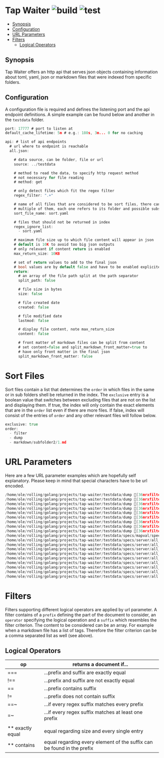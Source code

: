 # Tap Waiter ![build](https://github.com/triole/tap-waiter/actions/workflows/build.yaml/badge.svg) ![test](https://github.com/triole/tap-waiter/actions/workflows/test.yaml/badge.svg)

<!-- toc -->

- [Synopsis](#synopsis)
- [Configuration](#configuration)
- [URL Parameters](#url-parameters)
- [Filters](#filters)
  - [Logical Operators](#logical-operators)

<!-- /toc -->

## Synopsis

Tap Waiter offers an http api that serves json objects containing information about toml, yaml, json or markdown files that were indexed from specific folders.

## Configuration

A configuration file is required and defines the listening port and the api endpoint definitions. A simple example can be found below and another in the `testdata` folder.

```go mdox-exec="tail -n +2 conf/conf.yaml"
port: 17777 # port to listen at
default_cache_lifetime: 5m # e.g.: 180s, 3m... 0 for no caching

api: # list of api endpoints
  # url where to endpoint is reachable
  all.json:

    # data source, can be folder, file or url
    source: ../testdata

    # method to read the data, to specify http request method
    # not necessary for file reading
    # method: get

    # only detect files which fit the regex filter
    regex_filter: ".+"

    # name of all files that are considered to be sort files, there can be
    # multiple of them, each one refers to its folder and possible substructures
    sort_file_name: sort.yaml

    # files that should not be returned in index
    regex_ignore_list:
      - sort.yaml

    # maximum file size up to which file content will appear in json
    # default is 10K to avoid too big json outputs
    # only relevant if content return is enabled
    max_return_size: 10KB

    # set of return values to add to the final json
    # bool values are by default false and have to be enabled explicitely
    return:
      # an array of the file path split at the path separator
      split_path: false

      # file size in bytes
      size: false

      # file created date
      created: false

      # file modified date
      lastmod: false

      # display file content, note max_return_size
      content: false

      # front matter of markdown files can be split from content
      # set content=false and split_markdown_front_matter=true to
      # have only front matter in the final json
      split_markdown_front_matter: false
```

# Sort Files

Sort files contain a list that determines the `order` in which files in the same or in sub folders shell be returned in the index. The `exclusive` entry is a boolean value that switches between excluding files that are not on the list and displaying them. If true, the index will only contain the exact elements that are in the `order` list even if there are more files. If false, index will consist of the entries of `order` and any other relevant files will follow below.

```go mdox-exec="tail -n +2 testdata/sort.yaml"
exclusive: true
order:
  - filter
  - dump
  - markdown/subfolder2/1.md
```

# URL Parameters

Here are a few URL parameter examples which are hopefully self explanatory. Please keep in mind that special characters have to be url encoded.

```go mdox-exec="sh/display_test_urls.sh"
/home/ole/rolling/golang/projects/tap-waiter/testdata/dump [36mrxfilter[0m=.+ [36murl[0m=/all.json
/home/ole/rolling/golang/projects/tap-waiter/testdata/dump [36mrxfilter[0m=.+ [36murl[0m=/all.json
/home/ole/rolling/golang/projects/tap-waiter/testdata/dump [36mrxfilter[0m=.+ [36murl[0m=/all.json
/home/ole/rolling/golang/projects/tap-waiter/testdata/dump [36mrxfilter[0m=.+ [36murl[0m=/all.json
/home/ole/rolling/golang/projects/tap-waiter/testdata/dump [36mrxfilter[0m=.+ [36murl[0m=/all.json
/home/ole/rolling/golang/projects/tap-waiter/testdata/dump [36mrxfilter[0m=.+ [36murl[0m=/all.json
/home/ole/rolling/golang/projects/tap-waiter/testdata/dump [36mrxfilter[0m=.+ [36murl[0m=/all.json
/home/ole/rolling/golang/projects/tap-waiter/testdata/dump [36mrxfilter[0m=.+ [36murl[0m=/all.json
/home/ole/rolling/golang/projects/tap-waiter/testdata/dump [36mrxfilter[0m=.+ [36murl[0m=/all.json
/home/ole/rolling/golang/projects/tap-waiter/testdata/specs/mapval/spec.yaml [36mspecs[0m=[map[content_file:/home/ole/rolling/golang/projects/tap-waiter/testdata/dump/markdown/1.md exp:[title1] key:front_matter.title] map[content_file:/home/ole/rolling/golang/projects/tap-waiter/testdata/dump/markdown/1.md exp:[tag1 tag2] key:front_matter.tags] map[content_file:/home/ole/rolling/golang/projects/tap-waiter/testdata/dump/yaml/cpx/data_aip.yaml exp:[Data Services @ AIP] key:title] map[content_file:/home/ole/rolling/golang/projects/tap-waiter/testdata/dump/yaml/cpx/data_aip.yaml exp:[open] key:metadata.access] map[content_file:/home/ole/rolling/golang/projects/tap-waiter/testdata/dump/yaml/cpx/data_aip.yaml exp:[vo IVOA Daiquiri] key:metadata.tags] map[content_file:/home/ole/rolling/golang/projects/tap-waiter/testdata/dump/yaml/cpx/data_aip.yaml exp:[https://data.aip.de] key:metadata.url]]
/home/ole/rolling/golang/projects/tap-waiter/testdata/specs/server/all_filter_front_matter_tags_co_tag1.yaml [36mspecs[0m=[map[exp:[markdown/1.md markdown/subfolder1/1.md markdown/subfolder1/2.md markdown/subfolder1/3.md markdown/subfolder1/4.md] urls:[/all.json?filter=front_matter.tags==tag1]]]
/home/ole/rolling/golang/projects/tap-waiter/testdata/specs/server/all_filter_front_matter_tags_eq_ivoa.yaml [36mspecs[0m=[map[exp:[yaml/cpx/data_aip.yaml] urls:[/all.json?filter=metadata.tags==ivoa]]]
/home/ole/rolling/golang/projects/tap-waiter/testdata/specs/server/all_filter_front_matter_tags_eq_tag1.yaml [36mspecs[0m=[map[exp:[markdown/subfolder1/1.md] urls:[/all.json?filter=front_matter.tags===tag1]]]
/home/ole/rolling/golang/projects/tap-waiter/testdata/specs/server/all_filter_front_matter_tags_nco_tag1.yaml [36mspecs[0m=[map[exp:[markdown/subfolder2/1.md markdown/subfolder2/2.md markdown/subfolder2/3.md] urls:[/all.json?filter=front_matter.tags!=tag1]]]
/home/ole/rolling/golang/projects/tap-waiter/testdata/specs/server/all_filter_front_matter_tags_neq_ivoa.yaml [36mspecs[0m=[map[exp:[markdown/subfolder2/3.md markdown/subfolder2/2.md markdown/subfolder2/1.md markdown/subfolder1/4.md markdown/subfolder1/3.md markdown/subfolder1/2.md markdown/subfolder1/1.md yaml/4.yaml markdown/no_front_matter.md markdown/1.md json/list.json html/3.html html/2.html html/1.html] urls:[/all.json?filter=tags!==ivoa&order=desc]]]
/home/ole/rolling/golang/projects/tap-waiter/testdata/specs/server/all_filter_front_matter_tags_neq_tag1.yaml [36mspecs[0m=[map[exp:[markdown/subfolder2/3.md markdown/subfolder2/2.md markdown/subfolder2/1.md markdown/subfolder1/4.md markdown/subfolder1/3.md markdown/subfolder1/2.md markdown/1.md] urls:[/all.json?filter=front_matter.tags!==tag1&order=desc]]]
/home/ole/rolling/golang/projects/tap-waiter/testdata/specs/server/all_sortby_front_matter_title.yaml [36mspecs[0m=[map[exp:[markdown/subfolder2/1.md markdown/subfolder1/1.md markdown/subfolder1/3.md markdown/subfolder1/4.md markdown/subfolder1/2.md markdown/1.md markdown/subfolder2/2.md markdown/subfolder2/3.md sort.yaml binary/binary_1k.file binary/binary_5k.file html/1.html html/2.html html/3.html html/more_than_10k.html html/sort.yaml json/list.json markdown/no_front_matter.md markdown/sort.yaml yaml/1.yaml yaml/2.yaml yaml/3.yaml yaml/4.yaml yaml/more_than_10k.yaml yaml/cpx/data_aip.yaml] urls:[/all.json?sortby=front_matter.title]]]
/home/ole/rolling/golang/projects/tap-waiter/testdata/specs/server/all_sortby_size.yaml [36mspecs[0m=[map[exp:[yaml/more_than_10k.yaml html/more_than_10k.html binary/binary_5k.file binary/binary_1k.file yaml/1.yaml yaml/4.yaml yaml/2.yaml yaml/3.yaml yaml/cpx/data_aip.yaml html/3.html html/2.html html/1.html markdown/sort.yaml markdown/subfolder1/3.md markdown/subfolder2/1.md markdown/subfolder1/2.md markdown/subfolder2/2.md markdown/subfolder1/4.md markdown/1.md markdown/subfolder2/3.md markdown/subfolder1/1.md markdown/no_front_matter.md json/list.json sort.yaml html/sort.yaml] urls:[/all.json?sortby=size&order=desc]]]
/home/ole/rolling/golang/projects/tap-waiter/testdata/specs/server/all.yaml [36mspecs[0m=[map[exp:[sort.yaml binary/binary_1k.file binary/binary_5k.file html/1.html html/2.html html/3.html html/more_than_10k.html html/sort.yaml json/list.json markdown/1.md markdown/no_front_matter.md markdown/sort.yaml yaml/1.yaml yaml/2.yaml yaml/3.yaml yaml/4.yaml yaml/more_than_10k.yaml markdown/subfolder1/1.md markdown/subfolder1/2.md markdown/subfolder1/3.md markdown/subfolder1/4.md markdown/subfolder2/1.md markdown/subfolder2/2.md markdown/subfolder2/3.md yaml/cpx/data_aip.yaml] urls:[/all.json]]]
```

# Filters

Filters supporting different logical operators are applied by url parameter. A filter contains of a `prefix` defining the part of the document to consider, an `operator` specifying the logical operation and a `suffix` which resembles the filter criterion. The content to be considered can be an array. For example when a markdown file has a list of tags. Therefore the filter criterion can be a comma separated list as well (see above).

## Logical Operators

| op               | returns a document if...                                               |
|------------------|------------------------------------------------------------------------|
| ===              | ...prefix and suffix are exactly equal                                 |
| !==              | ...prefix and suffix are not exactly equal                             |
| ==               | ...prefix contains suffix                                              |
| !=               | ...prefix does not contain suffix                                      |
| ==~              | ...if every regex suffix matches every prefix                          |
| =~               | ...if every regex suffix matches at least one prefix                   |
|                  |                                                                        |
| ** exactly equal | equal regarding size and every single entry                            |
| ** contains      | equal regarding every element of the suffix can be found in the prefix |

